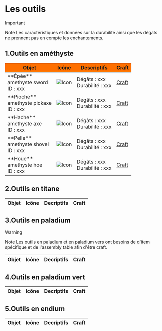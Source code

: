 # Les outils 

> [!IMPORTANT]
>Note
>Les caractéristiques et données sur la durabilité ainsi que les dégats ne prennent pas en compte les enchantements.

## 1.Outils en améthyste 

<table>
  <thead>
    <tr style="background-color: #FF7000;">
      <th>Objet</th>
      <th>Icône</th>
      <th>Descriptifs</th>
      <th>Craft</th>
    </tr>
  </thead>
  <tbody>
    <tr>
      <td>**Épée**<br>amethyste sword<br>ID : xxx</td>
      <td><img src="static/img/Icon/amethyste_sword.png" alt="Icon"></td>
      <td>Dégâts : xxx<br>Durabilité : xxx</td>
      <td><a href="static/img/items/Tools/Craft/amethyste_sword.png">Craft</a></td>
    </tr>
    <tr>
      <td>**Pioche**<br>amethyste pickaxe<br>ID : xxx</td>
      <td><img src="static/img/Icon/amethyste_pickaxe.png" alt="Icon"></td>
      <td>Dégâts : xxx<br>Durabilité : xxx</td>
      <td><a href="static/img/items/Tools/Craft/amethyste_pickaxe.png">Craft</a></td>
    </tr>
    <tr>
      <td>**Hache**<br>amethyste axe<br>ID : xxx</td>
      <td><img src="static/img/Icon/amethyste_axe.png" alt="Icon"></td>
      <td>Dégâts : xxx<br>Durabilité : xxx</td>
      <td><a href="static/img/items/Tools/Craft/amethyste_axe.png">Craft</a></td>
    </tr>
    <tr>
      <td>**Pelle**<br>amethyste shovel<br>ID : xxx</td>
      <td><img src="static/img/Icon/amethyste_shovel.png" alt="Icon"></td>
      <td>Dégâts : xxx<br>Durabilité : xxx</td>
      <td><a href="static/img/items/Tools/Craft/amethyste_shovel.png">Craft</a></td>
    </tr>
    <tr>
      <td>**Houe**<br>amethyste hoe<br>ID : xxx</td>
      <td><img src="static/img/Icon/amethyste_hoe.png" alt="Icon"></td>
      <td>Dégâts : xxx<br>Durabilité : xxx</td>
      <td><a href="static/img/items/Tools/Craft/amethyste_hoe.png">Craft</a></td>
    </tr>
  </tbody>
</table>

## 2.Outils en titane

| Objet | Icône | Decriptifs | Craft | 
| :-----: | --- | :--------- | ----- |

## 3.Outils en paladium 

> [!WARNING]
> Note 
> Les outils en paladium et en paladium vers ont besoins de d'item spécifique et de l'assembly table afin d'être craft. 

| Objet | Icône | Decriptifs | Craft | 
| :-----: | --- | :--------- | ----- |

## 4.Outils en paladium vert

| Objet | Icône | Decriptifs | Craft | 
| :-----: | --- | :--------- | ----- |

## 5.Outils en endium 

| Objet | Icône | Decriptifs | Craft | 
| :-----: | --- | :--------- | ----- |